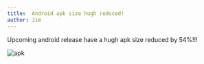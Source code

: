 ```yaml
---
title:  Android apk size hugh reduced!
author: Jim
---
```


Upcoming android release have a hugh apk size reduced by 54%!!!

![apk](https://photos-6.dropbox.com/t/0/AABbpr7PAb3ZJ9AHsi5RJJ2r05WMKOhS_r4mmfqWaP-lPg/12/25124617/png/1024x768/3/1399464000/0/2/Screenshot%20from%202014-05-07%2017%3A11%3A42.png/GeaDFMr1v6rfNGEVTIKcsRlvmHGkg_SBMkIqkdt6mp4)

